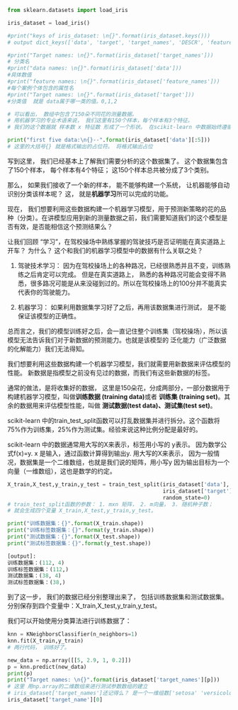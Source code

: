 ```Python
from sklearn.datasets import load_iris

iris_dataset = load_iris()

#print("keys of iris_dataset: \n{}".format(iris_dataset.keys()))
# output dict_keys(['data', 'target', 'target_names', 'DESCR', 'feature_names'])

#print("Target names: \n{}".format(iris_dataset['target_names']))
# 分类名
#print("data names: \n{}".format(iris_dataset['data']))
#具体数值
#print("feature names: \n{}".format(iris_dataset['feature_names']))
#每个案例个体包含的属性名
#print("Target names: \n{}".format(iris_dataset['target']))
#分类值  就是 data属于哪一类的值。0,1,2

# 可以看出， 数组中包含了150朵不同花的测量数据。
# 用机器学习的专业术语来说， 我们这里有150个样本，每个样本有3个特征。
# 我们的这个数据就 样本数 x 特征数 形成了一个形状。 在scikit-learn 中数据始终遵循这个约定。

print("first five data:\n{}--".format(iris_dataset['data'][:5]))
# 这里的大括号{} 就是格式输出的占位符。 将格式输出占位
```

写到这里， 我们已经基本上了解我们需要分析的这个数据集了。 这个数据集包含了150个样本， 每个样本有4个特征； 这150个样本总共被分成了3个类别。

那么， 如果我们接收了一个新的样本， 能不能够构建一个系统， 让机器能够自动识别分类该样本呢？
这， 就是<b>机器学习</b>所可以完成的功能。 

现在， 我们想要利用这些数据构建一个机器学习模型，用于预测新策略的花的品种（分类）。在讲模型应用到新的测量数据之前，我们需要知道我们的这个模型是否有效，是否能相信这个预测结果么？

让我们回顾 “学习”，在驾校操场中熟练掌握的驾驶技巧是否证明能在真实道路上开车？ 为什么？
这个和我们的机器学习模型中的数据有什么关联之处？

1. 驾驶技术学习： 因为在驾校操场上的各种路况，已经很熟悉并且不变，训练熟练之后肯定可以完成。 但是在真实道路上， 熟悉的各种路况可能会变得不熟悉，很多路况可能是从来没碰到过的。所以在驾校操场上的100分并不能真实代表你的驾驶能力。

2. 机器学习： 如果利用数据集学习好了之后，再用该数据集进行测试， 是不能保证该模型的正确性。

总而言之，我们的模型训练好之后，会一直记住整个训练集（驾校操场），所以该模型无法告诉我们对于新数据的预测能力。也就是该模型的 泛化能力（广泛数据的化解能力）我们无法得知。


我们想要利用这些数据构建一个机器学习模型，我们就需要用新数据来评估模型的性能。 新数据是指模型之前没有见过的数据，而我们有这些新数据的标签。

通常的做法，是将收集好的数据， 这里是150朵花，分成两部分，一部分数据用于构建机器学习模型，叫做<b>训练数据 (training data)</b>或者 <b>训练集 (training set)</b>。其余的数据用来评估模型性能，叫做 <b>测试数据(test data)、测试集(test set)</b>。

scikit-learn 中的train_test_split函数可以打乱数据集并进行拆分。这个函数将75%作为训练集，25%作为测试集。经验来说这种比例分配是最好的。

scikit-learn 中的数据通常用大写的X来表示，标签用小写的 y表示。 因为数学公式f(x)=y. 
x 是输入，通过函数计算得到输出y. 用大写的X来表示， 因为一般情况，数据集是一个二维数组，也就是我们说的矩阵，用小写y 因为输出目标为一个向量（一维数组），这也是数学的约定。

```Python
X_train,X_test,y_train,y_test = train_test_split(iris_dataset['data'],
                                                 iris_dataset['target'],
                                                 random_state=0)
# train_test_split函数的参数： 1. mxn 矩阵， 2. m向量， 3. 随机种子数；
# 就会生成四个变量 X_train,X_test,y_train,y_test。

print("训练数据集：{}".format(X_train.shape))
print("训练标签数据集：{}".format(y_train.shape))
print("测试数据集：{}".format(X_test.shape))
print("测试标签数据集：{}".format(y_test.shape))

[output]:
训练数据集：(112, 4)
训练标签数据集：(112,)
测试数据集：(38, 4)
测试标签数据集：(38,)

```

到了这一步， 我们的数据已经分别整理出来了， 包括训练数据集和测试数据集。 
分别保存到四个变量中：X_train,X_test,y_train,y_test。

我们可以开始使用分类算法进行训练数据了：

```Python
knn = KNeighborsClassifier(n_neighbors=1)
knn.fit(X_train,y_train)
# 两行代码， 训练好了。

new_data = np.array([[5, 2.9, 1, 0.2]])
p = knn.predict(new_data)
print(p)
print("Target names: \n{}".format(iris_dataset['target_names'][p]))
# 这里 用np.array的二维数组来进行测试参数数组的建立
# iris_dataset['target_names']还记得么？ 是一个一维组数['setosa' 'versicolor' 'virginica']。 获得该数组的第一个元素应该就是 iris_dataset['target_name']这个数组下标为0的元素，即：
iris_dataset['target_name'][0]
```

